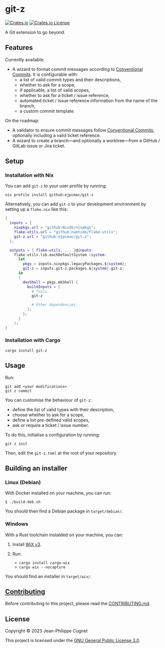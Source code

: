 # git-z

[![Crates.io](https://img.shields.io/crates/v/git-z)](https://crates.io/crates/git-z)
[![Crates.io License](https://img.shields.io/crates/l/git-z)](LICENSE)

A Git extension to go beyond.

## Features

Currently available:

* A wizard to format commit messages according to [Conventional
    Commits](https://www.conventionalcommits.org/en/v1.0.0/). It is configurable
    with:
    * a list of valid commit types and their descriptions,
    * whether to ask for a scope,
    * if applicable, a list of valid scopes,
    * whether to ask for a ticket / issue reference,
    * automated ticket / issue reference information from the name of the
        branch,
    * a custom commit template.

On the roadmap:

* A validator to ensure commit messages follow [Conventional
    Commits](https://www.conventionalcommits.org/en/v1.0.0/), optionally
    including a valid ticket reference.
* A wizard to create a branch—and optionally a worktree—from a GitHub / GitLab
    issue or Jira ticket.

## Setup

### Installation with Nix

You can add `git-z` to your user profile by running:

    nix profile install github:ejpcmac/git-z

Alternatively, you can add `git-z` to your development environment by setting
up a `flake.nix` like this:

```nix
{
  inputs = {
    nixpkgs.url = "github:NixOS/nixpkgs";
    flake-utils.url = "github:numtide/flake-utils";
    git-z.url = "github:ejpcmac/git-z";
  };

  outputs = { flake-utils, ... }@inputs:
    flake-utils.lib.eachDefaultSystem (system:
      let
        pkgs = inputs.nixpkgs.legacyPackages.${system};
        git-z = inputs.git-z.packages.${system}.git-z;
      in
      {
        devShell = pkgs.mkShell {
          buildInputs = [
            # Tools.
            git-z

            # Other dependencies.
          ];
        };
      }
    );
}
```

### Installation with Cargo

    cargo install git-z

## Usage

Run:

    git add <your modifications>
    git z commit

You can customise the behaviour of `git-z`:

* define the list of valid types with their description,
* choose whether to ask for a scope,
* define a list pre-defined valid scopes,
* ask or require a ticket / issue number.

To do this, initialise a configuration by running:

    git z init

Then, edit the `git-z.toml` at the root of your repository.

## Building an installer

### Linux (Debian)

With Docker installed on your machine, you can run:

    $ ./build-deb.sh

You should then find a Debian package in `target/debian/`.

### Windows

With a Rust toolchain instalded on your machine, you can:

1. Install [WiX v3](https://wixtoolset.org/docs/wix3/).

2. Run:

        > cargo install cargo-wix
        > cargo wix --nocapture

You should find an installer in `target/wix/`.

## [Contributing](CONTRIBUTING.md)

Before contributing to this project, please read the
[CONTRIBUTING.md](CONTRIBUTING.md).

## License

Copyright © 2023 Jean-Philippe Cugnet

This project is licensed under the [GNU General Public License 3.0](LICENSE).
